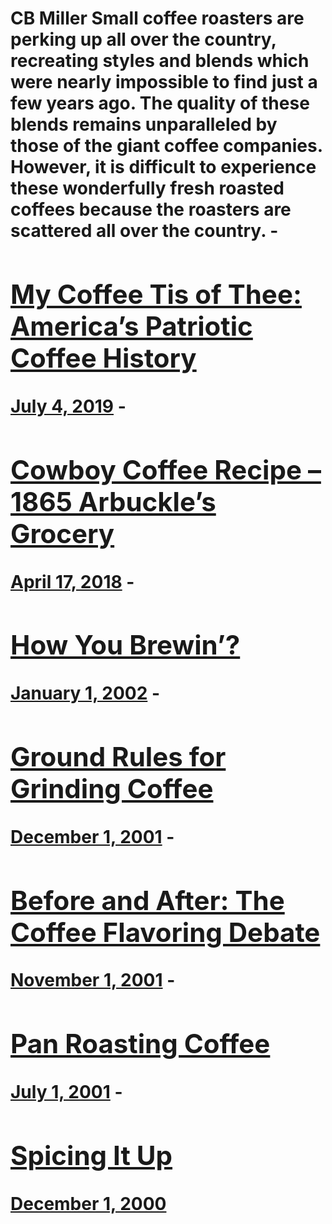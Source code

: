 # CB Miller Small coffee roasters are perking up all over the country, recreating styles and blends which were nearly impossible to find just a few years ago. The quality of these blends remains unparalleled by those of the giant coffee companies. However, it is difficult to experience these wonderfully fresh roasted coffees because the roasters are scattered all over the country. - [<h2>My Coffee Tis of Thee: America’s Patriotic Coffee History</h2>July 4, 2019](https://ineedcoffee.com/my-coffee-tis-of-thee/) - [<h2>Cowboy Coffee Recipe – 1865 Arbuckle’s Grocery</h2>April 17, 2018](https://ineedcoffee.com/cowboy-coffee-arbuckles/) - [<h2>How You Brewin’?</h2>January 1, 2002](https://ineedcoffee.com/how-you-brewin/) - [<h2>Ground Rules for Grinding Coffee</h2>December 1, 2001](https://ineedcoffee.com/ground-rules-for-grinding-coffee/) - [<h2>Before and After: The Coffee Flavoring Debate</h2>November 1, 2001](https://ineedcoffee.com/before-and-after-the-coffee-flavoring-debate/) - [<h2>Pan Roasting Coffee</h2>July 1, 2001](https://ineedcoffee.com/pan-roasting-coffee/) - [<h2>Spicing It Up</h2>December 1, 2000](https://ineedcoffee.com/spicing-it-up/)